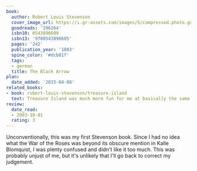 ```yaml
---
book:
  author: Robert Louis Stevenson
  cover_image_url: https://i.gr-assets.com/images/S/compressed.photo.goodreads.com/books/1328014614l/296264._SX98_.jpg
  goodreads: '296264'
  isbn10: 0543896609
  isbn13: '9780543896605'
  pages: '242'
  publication_year: '1883'
  spine_color: '#dcb81f'
  tags:
  - german
  title: The Black Arrow
plan:
  date_added: '2015-04-08'
related_books:
- book: robert-louis-stevenson/treasure-island
  text: Treasure Island was much more fun for me at basically the same time.
review:
  date_read:
  - 2003-10-01
  rating: 3
---
```


Unconventionally, this was my first Stevenson book. Since I had no idea what the War of the Roses was beyond its obscure
mention in Kalle Blomquist, I was plenty confused and didn't like it too much. This was probably unjust of me, but it's
unlikely that I'll go back to correct my judgement.
